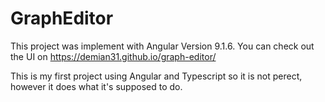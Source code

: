 
# GraphEditor

This project was implement with Angular Version 9.1.6. You can check out the UI on https://demian31.github.io/graph-editor/

This is my first project using Angular and Typescript so it is not perect, however it does what it's supposed to do.

